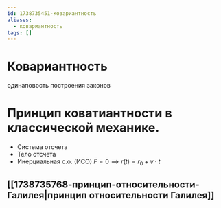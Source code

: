 ```yaml
---
id: 1738735451-ковариантность
aliases:
  - ковариантность
tags: []
---
```


# Ковариантность
одинаповость построения законов

# Принцип коватиантности в классической механике.

+ Система отсчета
+ Тело отсчета
+ Инерциальная с.о. (ИСО)
$F = 0 \implies r(t) = r_0 + v \cdot t$

## [[1738735768-принцип-относительности-Галилея|принцип относительности Галилея]]

